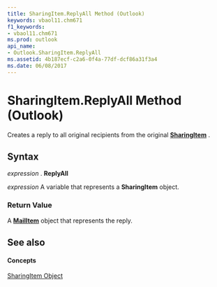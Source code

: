 ```yaml
---
title: SharingItem.ReplyAll Method (Outlook)
keywords: vbaol11.chm671
f1_keywords:
- vbaol11.chm671
ms.prod: outlook
api_name:
- Outlook.SharingItem.ReplyAll
ms.assetid: 4b187ecf-c2a6-0f4a-77df-dcf86a31f3a4
ms.date: 06/08/2017
---
```



# SharingItem.ReplyAll Method (Outlook)

Creates a reply to all original recipients from the original **[SharingItem](sharingitem-object-outlook.md)** .


## Syntax

 _expression_ . **ReplyAll**

 _expression_ A variable that represents a **SharingItem** object.


### Return Value

A **[MailItem](mailitem-object-outlook.md)** object that represents the reply.


## See also


#### Concepts


[SharingItem Object](sharingitem-object-outlook.md)

